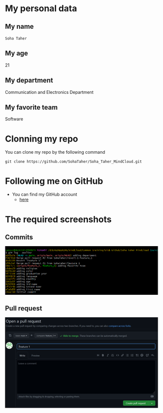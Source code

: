 # My personal data
## My name
`Soha Taher`
## My age
21
## My department
Communication and Electronics Department
## My favorite team
Software
# Clonning my repo
You can clone my repo by the following command
```
git clone https://github.com/SohaTaher/Soha_Taher_MindCloud.git
```
# Following me on GitHub
* You can find my GitHub account
  * [here](https://github.com/SohaTaher)
# The required screenshots
## Commits
![Commits](Commits.png)
## Pull request
![pull request](PullRequest.png)
